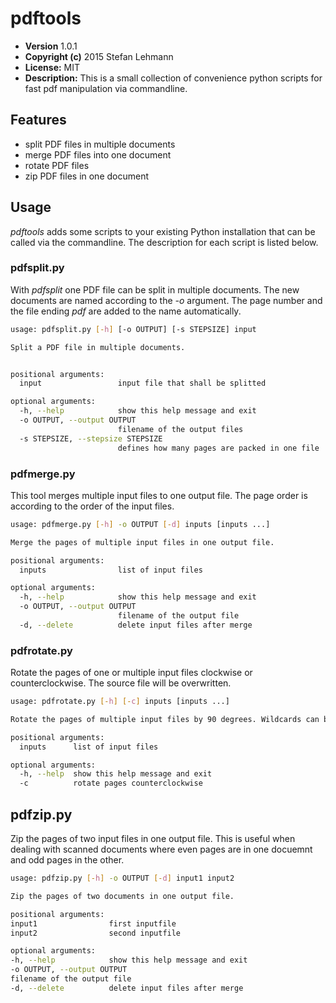 pdftools
========
* **Version** 1.0.1
* **Copyright (c)** 2015 Stefan Lehmann
* **License:** MIT
* **Description:** This is a small collection of convenience python scripts for fast pdf manipulation via commandline.

## Features

* split PDF files in multiple documents
* merge PDF files into one document
* rotate PDF files
* zip PDF files in one document

## Usage

*pdftools* adds some scripts to your existing Python installation that
can be called via the commandline. The description for each script is
listed below.

### pdfsplit.py
With *pdfsplit* one PDF file can be split in multiple documents. The new documents are named according to the *-o* argument. The page number and the file ending *pdf* are added to the name automatically.

```bash
usage: pdfsplit.py [-h] [-o OUTPUT] [-s STEPSIZE] input

Split a PDF file in multiple documents.


positional arguments:
  input                 input file that shall be splitted

optional arguments:
  -h, --help            show this help message and exit
  -o OUTPUT, --output OUTPUT
                        filename of the output files
  -s STEPSIZE, --stepsize STEPSIZE
                        defines how many pages are packed in one file
```

### pdfmerge.py
This tool merges multiple input files to one output file. The page order is according to the order of the input files.

```bash
usage: pdfmerge.py [-h] -o OUTPUT [-d] inputs [inputs ...]

Merge the pages of multiple input files in one output file.

positional arguments:
  inputs                list of input files

optional arguments:
  -h, --help            show this help message and exit
  -o OUTPUT, --output OUTPUT
                        filename of the output file
  -d, --delete          delete input files after merge
```

### pdfrotate.py
Rotate the pages of one or multiple input files clockwise or counterclockwise. The source file will be overwritten.
```bash
usage: pdfrotate.py [-h] [-c] inputs [inputs ...]

Rotate the pages of multiple input files by 90 degrees. Wildcards can be used.

positional arguments:
  inputs      list of input files

optional arguments:
  -h, --help  show this help message and exit
  -c          rotate pages counterclockwise
```

## pdfzip.py
Zip the pages of two input files in one output file. This is useful when
dealing with scanned documents where even pages are in one docuemnt and
odd pages in the other.

```bash
usage: pdfzip.py [-h] -o OUTPUT [-d] input1 input2

Zip the pages of two documents in one output file.

positional arguments:
input1                first inputfile
input2                second inputfile

optional arguments:
-h, --help            show this help message and exit
-o OUTPUT, --output OUTPUT
filename of the output file
-d, --delete          delete input files after merge
```
